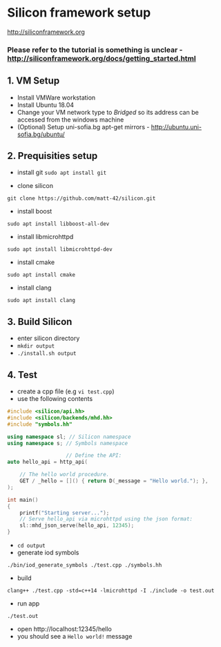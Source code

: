 # Silicon framework setup
http://siliconframework.org

### Please refer to the tutorial is something is unclear - http://siliconframework.org/docs/getting_started.html

## 1. VM Setup
* Install VMWare workstation
* Install Ubuntu 18.04 
* Change your VM network type to *Bridged* so its address can be accessed from the windows machine
* (Optional) Setup uni-sofia.bg apt-get mirrors - http://ubuntu.uni-sofia.bg/ubuntu/

## 2. Prequisities setup
* install git
```sudo apt install git```

* clone silicon

```git clone https://github.com/matt-42/silicon.git```
* install boost

```sudo apt install libboost-all-dev```
* install libmicrohttpd

```sudo apt install libmicrohttpd-dev```
* install cmake

```sudo apt install cmake```
* install clang

```sudo apt install clang```

## 3. Build Silicon
* enter silicon directory
* ```mkdir output```
* ```./install.sh output```

## 4. Test 
* create a cpp file (e.g ```vi test.cpp```)
* use the following contents
```c++
#include <silicon/api.hh>
#include <silicon/backends/mhd.hh>
#include "symbols.hh"

using namespace sl; // Silicon namespace
using namespace s; // Symbols namespace

				   // Define the API:
auto hello_api = http_api(

	// The hello world procedure.
	GET / _hello = []() { return D(_message = "Hello world."); },
);

int main()
{
	printf("Starting server...");
	// Serve hello_api via microhttpd using the json format:
	sl::mhd_json_serve(hello_api, 12345);
}

```
* ```cd output```
* generate iod symbols

```./bin/iod_generate_symbols ./test.cpp ./symbols.hh```
* build

```clang++ ./test.cpp -std=c++14 -lmicrohttpd -I ./include -o test.out```
* run app

```./test.out```
* open http://localhost:12345/hello
* you should see a ```Hello world!``` message
